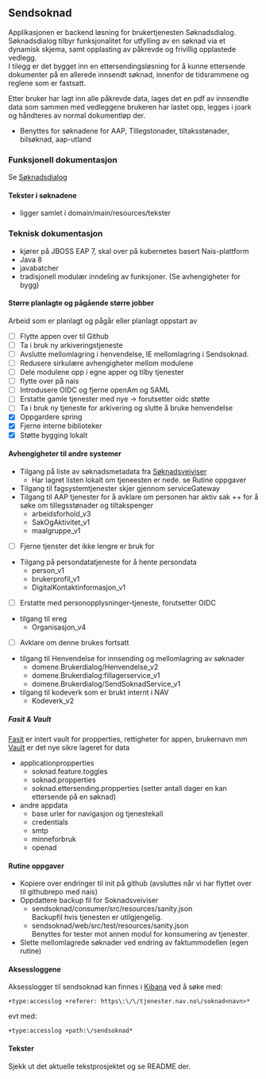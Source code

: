 ## Sendsoknad
Applikasjonen er backend løsning for brukertjenesten Søknadsdialog.<br />
Søknadsdialog tilbyr funksjonalitet for utfylling av en søknad via et dynamisk skjema, samt opplasting av påkrevde og frivillig opplastede vedlegg. <br />
I tilegg er det bygget inn en ettersendingsløsning for å kunne ettersende dokumenter på en allerede innsendt søknad, innenfor de tidsrammene og reglene som er fastsatt.<br />

Etter bruker har lagt inn alle påkrevde data, lages det en pdf av innsendte data som sammen med vedleggene brukeren har lastet opp, legges i joark og håndteres av normal dokumentløp der.
* Benyttes for søknadene for AAP, Tillegstonader, tiltaksstønader, bilsøknad, aap-utland

### Funksjonell dokumentasjon
Se [Søknadsdialog](https://confluence.adeo.no/pages/viewpage.action?pageId=124944618)
#### Tekster i søknadene
* ligger samlet i domain/main/resources/tekster

### Teknisk dokumentasjon
* kjører på JBOSS EAP 7, skal over på kubernetes basert Nais-plattform
* Java 8
* javabatcher
* tradisjonell modulær inndeling av funksjoner. (Se avhengigheter for bygg)

#### Større planlagte og pågående større jobber 
Arbeid som er planlagt og pågår eller planlagt oppstart av<br />
-[ ] Flytte appen over til Github
-[ ] Ta i bruk ny arkiveringstjeneste
-[ ] Avslutte mellomlagring i henvendelse, IE mellomlagring i Sendsoknad.
-[ ] Redusere sirkulære avhengigheter mellom modulene
-[ ] Dele modulene opp i egne apper og tilby tjenester
-[ ] flytte over på nais
-[ ] Introdusere OIDC og fjerne openAm og SAML
-[ ] Erstatte gamle tjenester med nye -> forutsetter oidc støtte
-[ ] Ta i bruk ny tjeneste for arkivering og slutte å bruke henvendelse
-[x] Oppgardere spring
-[x] Fjerne interne biblioteker
-[x] Støtte bygging lokalt

#### Avhengigheter til andre systemer
* Tilgang på liste av søknadsmetadata fra [Søknadsveiviser](https://tjenester.nav.no/soknadsveiviserproxy/skjemautlisting) 
    * Har lagret listen lokalt om tjeneesten er nede. se Rutine oppgaver
* Tilgang til fagsystemtjenester skjer gjennom serviceGateway
* Tilgang til AAP tjenester for å avklare om personen har aktiv sak ++ for å søke om tillegsstønader og tiltakspenger
    * arbeidsforhold_v3
    * SakOgAktivitet_v1
    * maalgruppe_v1
-[ ] Fjerne tjenster det ikke lengre er bruk for
* Tilgang på persondatatjeneste for å hente persondata
    * person_v1
    * brukerprofil_v1
    * DigitalKontaktinformasjon_v1
- [ ] Erstatte med personopplysninger-tjeneste, forutsetter OIDC
* tilgang til ereg
    * Organisasjon_v4
-[ ] Avklare om denne brukes fortsatt
* tilgang til Henvendelse for innsending og mellomlagring av søknader
    * domene.Brukerdialog/Henvendelse_v2
    * domene.Brukerdialog:fillagerservice_v1
    * domene.Brukerdialog/SendSoknadService_v1
* tilgang til kodeverk som er brukt internt i NAV
    * Kodeverk_v2
##### Fasit & Vault
[Fasit](https://fasit.adeo.no/instances/333523) er intert vault for propperties, rettigheter for appen, brukernavn mm <br  />
[Vault](https://vault.adeo.no/ui/vault/secrets) er det nye sikre lageret for data <br />
* applicationpropperties
    * soknad.feature.toggles
    * soknad.propperties
    * soknad.ettersending.propperties (setter antall dager en kan ettersende på en søknad)
* andre appdata
    * base urler for navigasjon og tjenestekall
    * credentials
    * smtp
    * minneforbruk
    * openad
#### Rutine oppgaver
* Kopiere over endringer til init på github (avsluttes når vi har flyttet over til githubrepo med nais)
* Oppdattere backup fil for Soknadsveiviser
    * sendsoknad/consumer/src/resources/sanity.json<br />
    Backupfil hvis tjenesten er utilgjengelig.
    * sendsoknad/web/src/test/resources/sanity.json<br />
    Benyttes for tester mot annen modul for konsumering av tjenester.
* Slette mellomlagrede søknader ved endring av faktummodellen (egen rutine)

#### Aksessloggene
Aksesslogger til sendsoknad kan finnes i [Kibana](https://logs.adeo.no) ved å søke med:
```
+type:accesslog +referer: https\:\/\/tjenester.nav.no\/soknad<navn>*
```
evt med:
```
+type:accesslog +path:\/sendsoknad*
```

#### Tekster
Sjekk ut det aktuelle tekstprosjektet og se README der. 


